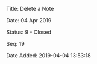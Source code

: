 Title:  Delete a Note

Date:   04 Apr 2019

Status: 9 - Closed

Seq:    19

Date Added: 2019-04-04 13:53:18

